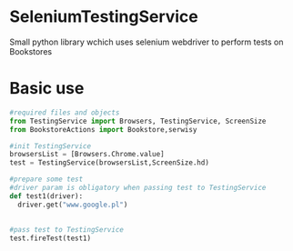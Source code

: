 # SeleniumTestingService
Small python library wchich uses selenium webdriver to perform tests on Bookstores

# Basic use 
```python
#required files and objects
from TestingService import Browsers, TestingService, ScreenSize
from BookstoreActions import Bookstore,serwisy

#init TestingService
browsersList = [Browsers.Chrome.value]
test = TestingService(browsersList,ScreenSize.hd)

#prepare some test
#driver param is obligatory when passing test to TestingService
def test1(driver):
  driver.get("www.google.pl")
  
  
#pass test to TestingService
test.fireTest(test1)
```
